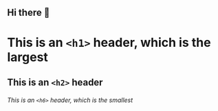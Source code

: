 ## Hi there 👋
# This is an `<h1>` header, which is the largest

## This is an `<h2>` header

###### This is an `<h6>` header, which is the smallest

<!--
**pranithaemani/pranithaemani** is a ✨ _special_ ✨ repository because its `README.md` (this file) appears on your GitHub profile.

Here are some ideas to get you started:

- 🔭 I’m currently working on ...
- 🌱 I’m currently learning ...
- 👯 I’m looking to collaborate on ...
- 🤔 I’m looking for help with ...
- 💬 Ask me about ...
- 📫 How to reach me: ...
- 😄 Pronouns: ...
- ⚡ Fun fact: ...
-->
